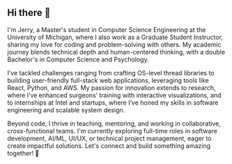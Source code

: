 ## Hi there 👋

I'm Jerry, a Master's student in Computer Science Engineering at the University of Michigan, where I also work as a Graduate Student Instructor, sharing my love for coding and problem-solving with others. My academic journey blends technical depth and human-centered thinking, with a double Bachelor's in Computer Science and Psychology.

I’ve tackled challenges ranging from crafting OS-level thread libraries to building user-friendly full-stack web applications, leveraging tools like React, Python, and AWS. My passion for innovation extends to research, where I’ve enhanced surgeons’ training with interactive visualizations, and to internships at Intel and startups, where I’ve honed my skills in software engineering and scalable system design.

Beyond code, I thrive in teaching, mentoring, and working in collaborative, cross-functional teams. I'm currently exploring full-time roles in software development, AI/ML, UI/UX, or technical project management, eager to create impactful solutions. Let's connect and build something amazing together! 🚀

<!--
**zhaojer/zhaojer** is a ✨ _special_ ✨ repository because its `README.md` (this file) appears on your GitHub profile.

Here are some ideas to get you started:

- 🔭 I’m currently working on ...
- 🌱 I’m currently learning ...
- 👯 I’m looking to collaborate on ...
- 🤔 I’m looking for help with ...
- 💬 Ask me about ...
- 📫 How to reach me: ...
- 😄 Pronouns: ...
- ⚡ Fun fact: ...
-->
